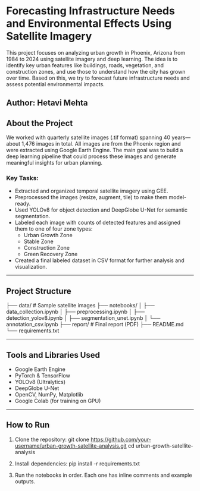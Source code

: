 # Forecasting Infrastructure Needs and Environmental Effects Using Satellite Imagery

This project focuses on analyzing urban growth in Phoenix, Arizona from 1984 to 2024 using satellite imagery and deep learning. The idea is to identify key urban features like buildings, roads, vegetation, and construction zones, and use those to understand how the city has grown over time. Based on this, we try to forecast future infrastructure needs and assess potential environmental impacts.


Author: Hetavi Mehta
---

## About the Project

We worked with quarterly satellite images (.tif format) spanning 40 years—about 1,476 images in total. All images are from the Phoenix region and were extracted using Google Earth Engine. The main goal was to build a deep learning pipeline that could process these images and generate meaningful insights for urban planning.

### Key Tasks:
- Extracted and organized temporal satellite imagery using GEE.
- Preprocessed the images (resize, augment, tile) to make them model-ready.
- Used YOLOv8 for object detection and DeepGlobe U-Net for semantic segmentation.
- Labeled each image with counts of detected features and assigned them to one of four zone types:
  - Urban Growth Zone
  - Stable Zone
  - Construction Zone
  - Green Recovery Zone
- Created a final labeled dataset in CSV format for further analysis and visualization.

---

## Project Structure

├── data/ # Sample satellite images
├── notebooks/
│ ├── data_collection.ipynb
│ ├── preprocessing.ipynb
│ ├── detection_yolov8.ipynb
│ ├── segmentation_unet.ipynb
│ └── annotation_csv.ipynb
├── report/ # Final report (PDF)
├── README.md
└── requirements.txt

---

## Tools and Libraries Used

- Google Earth Engine
- PyTorch & TensorFlow
- YOLOv8 (Ultralytics)
- DeepGlobe U-Net
- OpenCV, NumPy, Matplotlib
- Google Colab (for training on GPU)

---

## How to Run

1. Clone the repository:
   git clone https://github.com/your-username/urban-growth-satellite-analysis.git
   cd urban-growth-satellite-analysis

2. Install dependencies:
   pip install -r requirements.txt

3. Run the notebooks in order. Each one has inline comments and example outputs.
